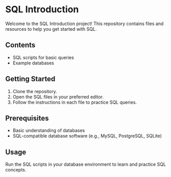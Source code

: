 # SQL Introduction

Welcome to the SQL Introduction project! This repository contains files and resources to help you get started with SQL.

## Contents

- SQL scripts for basic queries
- Example databases

## Getting Started

1. Clone the repository.
2. Open the SQL files in your preferred editor.
3. Follow the instructions in each file to practice SQL queries.

## Prerequisites

- Basic understanding of databases
- SQL-compatible database software (e.g., MySQL, PostgreSQL, SQLite)

## Usage

Run the SQL scripts in your database environment to learn and practice SQL concepts.